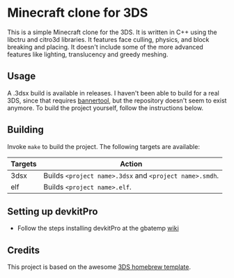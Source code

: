 # Minecraft clone for 3DS

This is a simple Minecraft clone for the 3DS. It is written in C++ using the libctru and citro3d libraries. It features face culling, physics, and block breaking and placing. It doesn't include some of the more advanced features like lighting, translucency and greedy meshing.

## Usage

A .3dsx build is available in releases. I haven't been able to build for a real 3DS, since that requires [bannertool](https://github.com/Steveice10/bannertool/), but the repository doesn't seem to exist anymore. To build the project yourself, follow the instructions below.

## Building

Invoke `make` to build the project. The following targets are available:

| Targets     | Action                                                                                    |
| ------------| ----------------------------------------------------------------------------------------- |
| 3dsx        | Builds `<project name>.3dsx` and `<project name>.smdh`.
| elf         | Builds `<project name>.elf`.

## Setting up devkitPro
* Follow the steps installing devkitPro at the gbatemp [wiki](https://wiki.gbatemp.net/wiki/3DS_Homebrew_Development#Install_devkitARM)

## Credits
This project is based on the awesome [3DS homebrew template](https://github.com/TricksterGuy/3ds-template).
